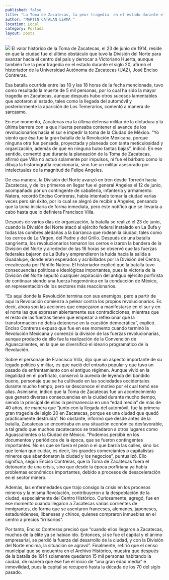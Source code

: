 ```yaml
---
published: false
title: "La Toma de Zacatecas, la peor tragedia  en el estado durante el siglo 20: Enciso"
author: "MARTIN CATALAN LERMA "
location: Local
category: Portada
layout: posts
---
```


![](http://i.imgur.com/tLF8uCfm.jpg)
El valor histórico de la Toma de Zacatecas, el 23 de junio de 1914, reside en que la ciudad fue el último obstáculo que tuvo la División del Norte para avanzar hacia el centro del país y derrocar a Victoriano Huerta, aunque también fue la peor tragedia en el estado durante el siglo 20, afirmó el historiador de la Universidad Autónoma de Zacatecas (UAZ), José Enciso Contreras.

Esa batalla ocurrida entre las 10 y las 18 horas de la fecha mencionada, tuvo como resultado la muerte de 5 mil personas, por lo cual ha sido la mayor tragedia en Zacatecas, aunque después hubo otros sucesos lamentables que azotaron al estado, tales como la llegada del automóvil y posteriormente la aparición de Los Temerarios, comentó a manera de sarcasmo.

En ese momento, Zacatecas era la última defensa militar de la dictadura y la última barrera con la que Huerta pensaba contener el avance de los revolucionarios hacia el sur e impedir la toma de la Ciudad de México.
“Yo siento que ésa fue la gran batalla de la Revolución Mexicana, porque ninguna otra fue pensada, proyectada y planeada con tanta meticulosidad y organización, además de que en ninguna hubo tantas bajas”, indicó. 
En ese sentido, comentó que durante la planeación de la Toma de Zacatecas, afirmó que Villa no actuó solamente por impulsos, ni fue el bárbaro como lo dibuja la historiografía reaccionaria, sino fue un militar asesorado por intelectuales de la magnitud de Felipe Angeles.

De esa manera, la División del Norte avanzó en tren desde Torreón hacia Zacatecas, y de los primeros en llegar fue el general Angeles el 12 de junio, acompañado por un contingente de caballería, infantería y armamento.
Natera, recordó Enciso Contreras, había intentado tomar la ciudad varias veces pero sin éxito, por lo cual se alegró de recibir a Angeles, pensando que la toma iniciaría de forma inmediata, pero éste notificó que se llevaría a cabo hasta que lo definiera Francisco Villa.

Después de varios días de organización, la batalla se realizó el 23 de junio, cuando la División del Norte atacó al ejército federal instalado en La Bufa y todas las cumbres aledañas a la barranca que rodean la ciudad, tales como los cerros de La Virgen, del Padre y del Grillo.
Después de una batalla sangrienta, los revolucionarios tomaron los cerros e izaron la bandera de la División del Norte y alrededor de las 16 horas se observó que las fuerzas federales bajaron de La Bufa y emprendieron la huida hacia la salida a Guadalupe, donde eran esperados y acribillados por la División del Centro, encabezada por Pánfilo Natera.
El historiador explicó que la batalla tuvo consecuencias políticas e ideológicas importantes, pues la victoria de la División del Norte sepultó cualquier aspiración del antiguo ejército porfirista de continuar siendo una fuerza hegemónica en la conducción de México, en representación de los sectores más reaccionarios.

“Es aquí donde la Revolución termina con sus enemigos, pero a partir de aquí la Revolución comienza a pelear contra los propios revolucionarios. Es decir, ahora son las acciones que empezaron a manifestarse en el sur y en el norte las que expresan abiertamente sus contradicciones, mientras que el resto de las fuerzas tienen que empezar a reflexionar que la transformación no debía detenerse en la cuestión democrática”, explicó.
Enciso Contreras expuso que fue en ese momento cuando terminó la Revolución Mexicana y comenzó la división de las fuerzas revolucionarias, aunque producto de ello fue la realización de la Convención de Aguascalientes, en la que se diversificó el ideario programático de la Revolución.

Sobre el personaje de Francisco Villa, dijo que un aspecto importante de su legado político y militar, es que nació del entraño popular y que tuvo un pasado de enfrentamiento con el antiguo régimen.
Aunque vivió en la ilegalidad en el porfiriato, conservó la aureola de leyenda del bandido bueno, personaje que se ha cultivado en las sociedades occidentales durante mucho tiempo, pero se desconoce el motivo por el cual tomó ese alias.
Asimismo, indicó que la Toma de Zacatecas fue un acontecimiento que generó diversas consecuencias en la ciudad durante mucho tiempo, siendo la principal de ellas la permanencia en una “edad media” de más de 40 años, de manera que “junto con la llegada del automóvil, fue la primera gran tragedia del siglo 20 en Zacatecas, porque es una ciudad que quedó prácticamente destruida”.
No obstante, informó que desde antes de la batalla, Zacatecas se encontraba en una situación económica desfavorable, a tal grado que muchos zacatecanos se trasladaron a otros lugares como Aguascalientes o la Ciudad de México.
“Podemos percibir en los documentos y periódicos de la época, que se fueron contingentes importantes. No es que se fuera el peón o el que barría las calles, sino los que tenían que cuidar, es decir, los grandes comerciantes o capitalistas mineros que abandonaron la ciudad y los negocios”, puntualizó.
Ello significa, según Enciso Contreras, que la Toma de Zacatecas fuera el detonante de una crisis, sino que desde la época porfiriana ya había problemas económicos importantes, debido a procesos de desaceleración en el sector minero.

Además, las enfermedades que trajo consigo la crisis en los procesos mineros y la misma Revolución, contribuyeron a la despoblación de la ciudad, especialmente del Centro Histórico.
Curiosamente, agregó, fue en ese momento cuando llegaron a Zacatecas varias corrientes de inmigrantes, de forma que se asentaron franceses, alemanes, japoneses, estadunidenses, libaneses y chinos, quienes compraron inmuebles en
el centro a precios “irrisorios”.

Por tanto, Enciso Contreras precisó que “cuando ellos llegaron a Zacatecas, muchos de la élite ya se habían ido. Entonces, sí se fue el capital y el ánimo empresarial, se perdió la fuerza del desarrollo de la ciudad, y con la División del Norte encima, la situación se agravó”.
Finalmente, refirió que el censo municipal que se encuentra en el Archivo Histórico, muestra que después de la batalla de 1914 solamente quedaron 15 mil personas habitando la ciudad, de manera que ése fue el inicio de “una gran edad media” e inmovilidad, pues la capital se recuperó hasta la década de los 70 del siglo pasado.
